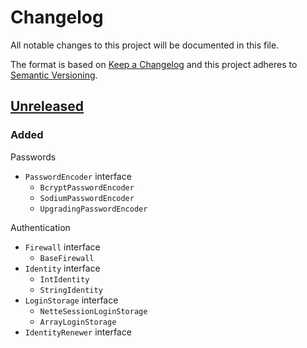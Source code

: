 # Changelog

All notable changes to this project will be documented in this file.

The format is based on [Keep a Changelog](http://keepachangelog.com/en/1.0.0/)
and this project adheres to [Semantic Versioning](http://semver.org/spec/v2.0.0.html).

## [Unreleased]

### Added

Passwords
- `PasswordEncoder` interface
    - `BcryptPasswordEncoder`
    - `SodiumPasswordEncoder`
    - `UpgradingPasswordEncoder`

Authentication
- `Firewall` interface
    - `BaseFirewall`
- `Identity` interface
    - `IntIdentity`
    - `StringIdentity`
- `LoginStorage` interface
    - `NetteSessionLoginStorage`
    - `ArrayLoginStorage`
- `IdentityRenewer` interface

[Unreleased]: https://github.com/orisai/auth/compare/...HEAD
